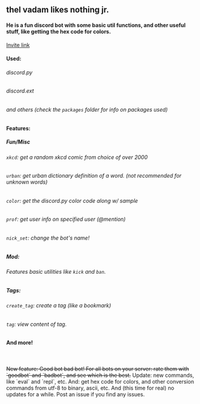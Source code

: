 ## thel vadam likes nothing jr.

#### He is a fun discord bot with some basic util functions, and other useful stuff, like getting the hex code for colors.
[Invite link](https://discordapp.com/api/oauth2/authorize?client_id=665674407611727915&permissions=8&scope=bot)

#### Used:
###### discord.py<br/>
###### discord.ext<br/>
###### and others (check the `packages` folder for info on packages used)

#### Features:
##### Fun/Misc<br/>
###### `xkcd`: get a random xkcd comic from choice of over 2000<br/>
###### `urban`: get urban dictionary definition of a word. (not recommended for unknown words)<br/>
###### `color`: get the discord.py color code along w/ sample<br/>
###### `prof`: get user info on specified user (@mention)<br/>
###### `nick_set`: change the bot's name!<br/>
##### Mod:<br/>
###### Features basic utilities like `kick` and `ban`.<br/>
##### Tags:<br/>
###### `create_tag`: create a tag (like a bookmark)<br/>
###### `tag`: view content of tag.<br/>
#### And more!<br/><br/>
<br/>
 <s>New feature: Good bot bad bot! For all bots on your server: rate them with `goodbot` and `badbot`, and see which is the best.</s>
 Update: new commands, like `eval` and `repl`, etc. And: get hex code for colors, and other conversion commands from utf-8 to binary, ascii, etc.
And (this time for real) no updates for a while.
Post an issue if you find any issues.


